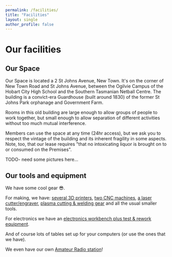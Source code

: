 ```yaml
---
permalink: /facilities/
title: "Facilities"
layout: single
author_profile: false
---
```


# Our facilities
## Our Space
Our Space is located a 2 St Johns Avenue, New Town. It's on the corner of New Town Road and St Johns Avenue, between the Ogilvie Campus of the Hobart City High School and the Southern Tasmanian Netball Centre. The building is a convict-era Guardhouse (built around 1830) of the former St Johns Park orphanage and Government Farm. 

Rooms in this old building are large enough to allow groups of people to work together, but small enough to allow separation of different activities without too much mutual interference.

Members can use the space at any time (24hr access), but we ask you to respect the vintage of the building and its inherent fragility in some aspects. Note, too, that our lease requires "that no intoxicating liquor is brought on to or consumed on the Premises".

TODO- need some pictures here...

## Our tools and equipment
We have some cool gear &#x1F60E;. 

For making, we have: [several 3D printers](/facilities/3d-printers/), [two CNC machines](/facilities/cnc-routers/), [a laser cutter/engraver](/facilities/laser-cutter/), [plasma cutting & welding gear](/facilities/metalworking/) and all the usual smaller tools.

For electronics we have an [electronics workbench plus test & rework equipment](/facilities/electronics-lab/).

And of course lots of tables set up for your computers (or use the ones that we have).

We even have our own [Amateur Radio station](/facilities/radio-station/)!
